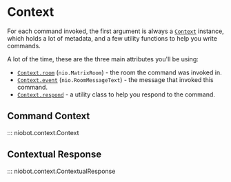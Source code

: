 # Context
For each command invoked, the first argument is always a [`Context`](#command-context) instance, which holds a lot of
metadata, and a few utility functions to help you write commands.

A lot of the time, these are the three main attributes you'll be using:

* [`Context.room`](#niobot.context.Context.room) (`nio.MatrixRoom`) - the room the command was invoked in.
* [`Context.event`](#niobot.context.Context.event) (`nio.RoomMessageText`) - the message that invoked this command.
* [`Context.respond`](#niobot.context.Context.respond) - a utility class to help you respond to the command.

## Command Context
::: niobot.context.Context

## Contextual Response
::: niobot.context.ContextualResponse